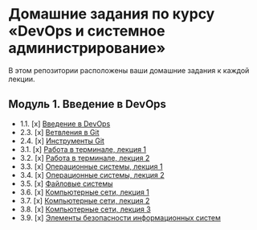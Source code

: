 # Домашние задания по курсу «DevOps и системное администрирование» 


В этом репозитории расположены ваши домашние задания к каждой лекции. 

## Модуль 1. Введение в DevOps

* 1.1. [x] [Введение в DevOps](01-intro-01/README.md)  
* 2.3. [x] [Ветвления в Git](02-git-03-branching/README.md)  
* 2.4. [x] [Инструменты Git](02-git-04-tools/README.md)  
* 3.1. [x] [Работа в терминале, лекция 1](03-sysadmin-01-terminal/README.md)  
* 3.2. [x] [Работа в терминале, лекция 2](03-sysadmin-02-terminal/README.md)
* 3.3. [x] [Операционные системы, лекция 1](03-sysadmin-03-os/README.md)
* 3.4. [x] [Операционные системы, лекция 2](03-sysadmin-04-os/README.md)
* 3.5. [x] [Файловые системы](03-sysadmin-05-fs/README.md)
* 3.6. [x] [Компьютерные сети, лекция 1](03-sysadmin-06-net/README.md)
* 3.7. [x] [Компьютерные сети, лекция 2](03-sysadmin-07-net/README.md)
* 3.8. [x] [Компьютерные сети, лекция 3](03-sysadmin-08-net/README.md)
* 3.9. [x] [Элементы безопасности информационных систем](03-sysadmin-09-security/README.md)
